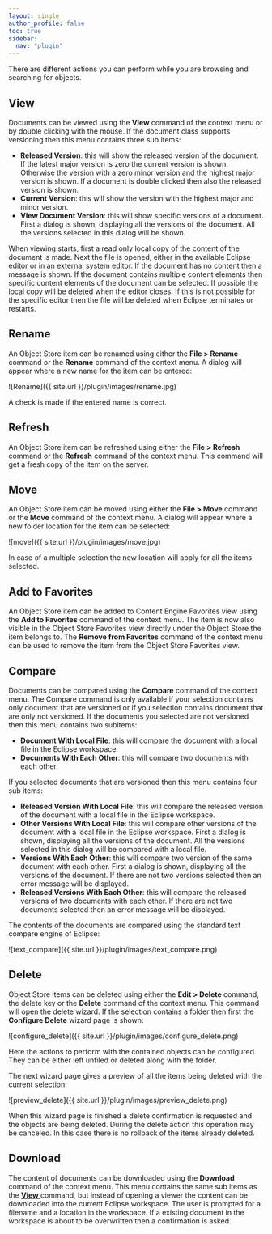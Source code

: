 ```yaml
---
layout: single
author_profile: false
toc: true
sidebar:
  nav: "plugin"
---
```


There are different actions you can perform while you are browsing and searching for objects.

## View

Documents can be viewed using the __View__ command of the context menu or by double clicking with the mouse. If the document class supports versioning then this menu contains three sub items:

* __Released Version__: this will show the released version of the document. If the latest major version is zero the current version is shown. Otherwise the version with a zero minor version and the highest major version is shown. If a document is double clicked then also the released version is shown.
* __Current Version__: this will show the version with the highest major and minor version.
* __View Document Version__: this will show specific versions of a document. First a dialog is shown, displaying all the versions of the document. All the versions selected in this dialog will be shown.

When viewing starts, first a read only local copy of the content of the document is made. Next the file is opened, either in the available Eclipse editor or in an external system editor. If the document has no content then a message is shown. If the document contains multiple content elements then specific content elements of the document can be selected. If possible the local copy will be deleted when the editor closes. If this is not possible for the specific editor then the file will be deleted when Eclipse terminates or restarts.

## Rename

An Object Store item can be renamed using either the __File > Rename__ command or the __Rename__ command of the context menu. A dialog will appear where a new name for the item can be entered:

![Rename]({{ site.url }}/plugin/images/rename.jpg)

A check is made if the entered name is correct.

## Refresh
An Object Store item can be refreshed using either the __File > Refresh__ command or the __Refresh__ command of the context menu. This command will get a fresh copy of the item on the server.

## Move

An Object Store item can be moved using either the __File > Move__ command or the __Move__ command of the context menu. A dialog will appear where a new folder location for the item can be selected:

![move]({{ site.url }}/plugin/images/move.jpg)

In case of a multiple selection the new location will apply for all the items selected.

## Add to Favorites

An Object Store item can be added to Content Engine Favorites view using the __Add to Favorites__ command of the context menu. The item is now also visible in the Object Store Favorites view directly under the Object Store the item belongs to. The __Remove from Favorites__ command of the context menu can be used to remove the item from the Object Store Favorites view.

## Compare

Documents can be compared using the __Compare__ command of the context menu. The Compare command is only available if your selection contains only document that are versioned or if you selection contains document that are only not versioned. If the documents you selected are not versioned then this menu contains two subitems:

* __Document With Local File__: this will compare the document with a local file in the Eclipse workspace.
* __Documents With Each Other__: this will compare two documents with each other.

If you selected documents that are versioned then this menu contains four sub items:

* __Released Version With Local File__: this will compare the released version of the document with a local file in the Eclipse workspace.
* __Other Versions With Local File__: this will compare other versions of the document with a local file in the Eclipse workspace. First a dialog is shown, displaying all the versions of the document. All the versions selected in this dialog will be compared with a local file.
* __Versions With Each Other__: this will compare two version of the same document with each other. First a dialog is shown, displaying all the versions of the document. If there are not two versions selected then an error message will be displayed.
* __Released Versions With Each Other__: this will compare the released versions of two documents with each other. If there are not two documents selected then an error message will be displayed.

The contents of the documents are compared using the standard text compare engine of Eclipse:

![text_compare]({{ site.url }}/plugin/images/text_compare.png)

## Delete

Object Store items can be deleted using either the __Edit &gt; Delete__ command, the delete key or the __Delete__ command of the context menu. This command will open the delete wizard. If the selection contains a folder then first the __Configure Delete__ wizard page is shown:

![configure_delete]({{ site.url }}/plugin/images/configure_delete.png)

Here the actions to perform with the contained objects can be configured. They can be either left unfiled or deleted along with the folder.

The next wizard page gives a preview of all the items being deleted with the current selection:

![preview_delete]({{ site.url }}/plugin/images/preview_delete.png)

When this wizard page is finished a delete confirmation is requested and the objects are being deleted. During the delete action this operation may be canceled. In this case there is no rollback of the items already deleted.
## Download
The content of documents can be downloaded using the __Download__ command of the context menu. This menu contains the same sub items as the <a title="View" href="/actions/view/">__View__ </a>command, but instead of opening a viewer the content can be downloaded into the current Eclipse workspace. The user is prompted for a filename and a location in the workspace. If a existing document in the workspace is about to be overwritten then a confirmation is asked.
